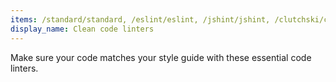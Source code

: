 ```yaml
---
items: /standard/standard, /eslint/eslint, /jshint/jshint, /clutchski/coffeelint, /csscomb/csscomb.js, /brigade/scss-lint, /yaniswang/HTMLHint, /CSSLint/csslint, /PyCQA/pycodestyle, /checkstyle/checkstyle, /bbatsov/rubocop, /oclint/oclint, /golang/lint, /ndmitchell/hlint, /coala/coala, /pre-commit/pre-commit, /rodjek/puppet-lint, /koalaman/shellcheck
display_name: Clean code linters
---
```

Make sure your code matches your style guide with these essential code linters.
